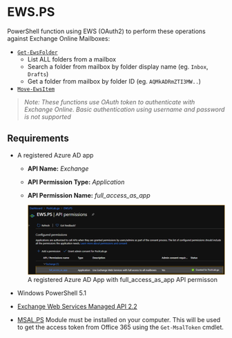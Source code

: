 # EWS.PS
PowerShell function using EWS (OAuth2) to perform these operations against Exchange Online Mailboxes:

- [`Get-EwsFolder`](docs/Get-EwsFolder.md)
   - List ALL folders from a mailbox
   - Search a folder from mailbox by folder display name (eg. `Inbox`, `Drafts`)
   - Get a folder from mailbox by folder ID (eg. `AQMkADRmZTI3MW..`)
- [`Move-EwsItem`](docs/Move-EwsItem.md)

> *Note: These functions use OAuth token to authenticate with Exchange Online. Basic authentication using username and password is not supported*

## Requirements

- A registered Azure AD app
   - **API Name:** *Exchange*
   - **API Permission Type:** *Application*
   - **API Permission Name:** *full_access_as_app*

      ![Azure Ad Api Permission](docs/images/AzureAdApp-API-Permissions.png)<br>A registered Azure AD App with full_access_as_app API permisson

- Windows PowerShell 5.1
- [Exchange Web Services Managed API 2.2](https://www.microsoft.com/en-us/download/details.aspx?id=42951)
- [MSAL.PS](https://www.powershellgallery.com/packages/MSAL.PS) Module must be installed on your computer. This will be used to get the access token from Office 365 using the `Get-MsalToken` cmdlet.
